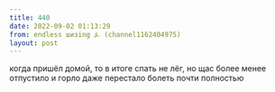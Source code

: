 ```yaml
---
title: 440
date: 2022-09-02 01:13:29
from: endless шизing ⍼ (channel1162404975)
layout: post
---
```


когда пришёл домой, то в итоге спать не лёг, но щас более менее отпустило и горло даже перестало болеть почти полностью
